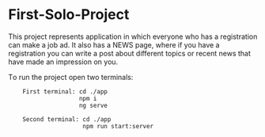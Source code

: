 # First-Solo-Project

This project represents application in which everyone who has a registration can make a job ad. It also has a NEWS page, where if you have a registration you  can write a post about different topics or recent news that have madе an impression on you.

Тo run the project open two terminals:

        First terminal: cd ./app
                        npm i
                        ng serve
                        
        Second terminal: cd ./app
                         npm run start:server
